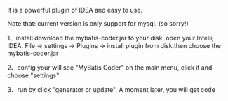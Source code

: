 It is a powerful plugin of IDEA and easy to use.

Note that: current version is only support for mysql. (so sorry!)

1、install
download the  mybatis-coder.jar to your disk.
open your Intellij IDEA. File -> settings -> Plugins -> install plugin from disk.then choose the mybatis-coder.jar

2、config
your will see "MyBatis Coder" on the main menu, click it and choose "settings"  

3、run by click "generator or update". A moment later, you will get code
